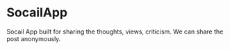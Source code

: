 # SocailApp
Socail App built  for  sharing the thoughts, views, criticism. We can share the post anonymously.
